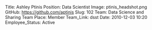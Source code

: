 Title: Ashley Ptinis
Position: Data Scientist
Image: ptinis_headshot.png
GitHub: https://github.com/aptinis
Slug: 102
Team: Data Science and Sharing Team
Place: Member
Team_Link: dsst
Date: 2010-12-03 10:20
Employee_Status: Active